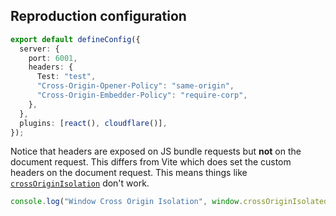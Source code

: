 ## Reproduction configuration

```ts
export default defineConfig({
  server: {
    port: 6001,
    headers: {
      Test: "test",
      "Cross-Origin-Opener-Policy": "same-origin",
      "Cross-Origin-Embedder-Policy": "require-corp",
    },
  },
  plugins: [react(), cloudflare()],
});
```

Notice that headers are exposed on JS bundle requests but **not** on the document request. This differs from Vite which does set the custom headers on the document request. This means things like [`crossOriginIsolation`](https://developer.mozilla.org/en-US/docs/Web/API/Window/crossOriginIsolated) don't work.

```ts
console.log("Window Cross Origin Isolation", window.crossOriginIsolated); // Logs `false` since the header is not set on the document
```

